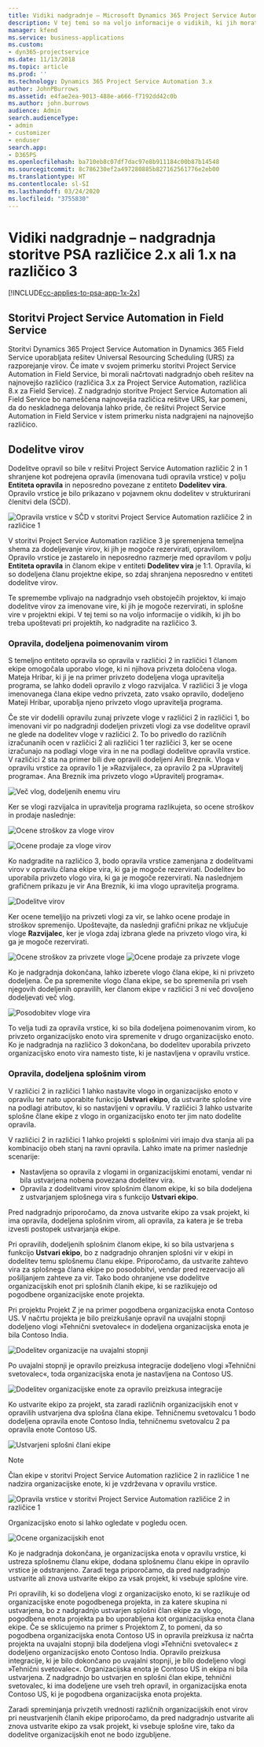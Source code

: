 ```yaml
---
title: Vidiki nadgradnje – Microsoft Dynamics 365 Project Service Automation različice 2.x ali 1.x na različico 3
description: V tej temi so na voljo informacije o vidikih, ki jih morate upoštevati pri nadgradnji storitve Project Service Automation različice 2.x ali 1.x na različico 3.
manager: kfend
ms.service: business-applications
ms.custom:
- dyn365-projectservice
ms.date: 11/13/2018
ms.topic: article
ms.prod: ''
ms.technology: Dynamics 365 Project Service Automation 3.x
author: JohnPBurrows
ms.assetid: e4fae2ea-9013-488e-a666-f7192dd42c0b
ms.author: john.burrows
audience: Admin
search.audienceType:
- admin
- customizer
- enduser
search.app:
- D365PS
ms.openlocfilehash: ba710eb8c07df7dac97e8b911184c00b87b14548
ms.sourcegitcommit: 8c786230ef2a497280885b827162561776e2eb00
ms.translationtype: HT
ms.contentlocale: sl-SI
ms.lasthandoff: 03/24/2020
ms.locfileid: "3755830"
---
```

# <a name="upgrade-considerations---psa-version-2x-or-1x-to-version-3"></a>Vidiki nadgradnje – nadgradnja storitve PSA različice 2.x ali 1.x na različico 3
[!INCLUDE[cc-applies-to-psa-app-1x-2x](../includes/cc-applies-to-psa-app-1x-2x.md)]

## <a name="project-service-automation-and-field-service"></a>Storitvi Project Service Automation in Field Service
Storitvi Dynamics 365 Project Service Automation in Dynamics 365 Field Service uporabljata rešitev Universal Resourcing Scheduling (URS) za razporejanje virov. Če imate v svojem primerku storitvi Project Service Automation in Field Service, bi morali načrtovati nadgradnjo obeh rešitev na najnovejšo različico (različica 3.x za Project Service Automation, različica 8.x za Field Service). Z nadgradnjo storitve Project Service Automation ali Field Service bo nameščena najnovejša različica rešitve URS, kar pomeni, da do neskladnega delovanja lahko pride, če rešitvi Project Service Automation in Field Service v istem primerku nista nadgrajeni na najnovejšo različico.

## <a name="resource-assignments"></a>Dodelitve virov
Dodelitve opravil so bile v rešitvi Project Service Automation različic 2 in 1 shranjene kot podrejena opravila (imenovana tudi opravila vrstice) v polju **Entiteta opravila** in neposredno povezane z entiteto **Dodelitev vira**. Opravilo vrstice je bilo prikazano v pojavnem oknu dodelitev v strukturirani členitvi dela (SČD).

![Opravila vrstice v SČD v storitvi Project Service Automation različice 2 in različice 1](media/upgrade-line-task-01.png)

V storitvi Project Service Automation različice 3 je spremenjena temeljna shema za dodeljevanje virov, ki jih je mogoče rezervirati, opravilom. Opravilo vrstice je zastarelo in neposredno razmerje med opravilom v polju **Entiteta opravila** in članom ekipe v entiteti **Dodelitev vira** je 1:1. Opravila, ki so dodeljena članu projektne ekipe, so zdaj shranjena neposredno v entiteti dodelitve virov.  

Te spremembe vplivajo na nadgradnjo vseh obstoječih projektov, ki imajo dodelitve virov za imenovane vire, ki jih je mogoče rezervirati, in splošne vire v projektni ekipi. V tej temi so na voljo informacije o vidikih, ki jih bo treba upoštevati pri projektih, ko nadgradite na različico 3. 

### <a name="tasks-assigned-to-named-resources"></a>Opravila, dodeljena poimenovanim virom
S temeljno entiteto opravila so opravila v različici 2 in različici 1 članom ekipe omogočala uporabo vloge, ki ni njihova privzeta določena vloga. Mateja Hribar, ki ji je na primer privzeto dodeljena vloga upravitelja programa, se lahko dodeli opravilo z vlogo razvijalca. V različici 3 je vloga imenovanega člana ekipe vedno privzeta, zato vsako opravilo, dodeljeno Mateji Hribar, uporablja njeno privzeto vlogo upravitelja programa.

Če ste vir dodelili opravilu zunaj privzete vloge v različici 2 in različici 1, bo imenovani vir po nadgradnji dodeljen privzeti vlogi za vse dodelitve opravil ne glede na dodelitev vloge v različici 2. To bo privedlo do različnih izračunanih ocen v različici 2 ali različici 1 ter različici 3, ker se ocene izračunajo na podlagi vloge vira in ne na podlagi dodelitve opravila vrstice. V različici 2 sta na primer bili dve opravili dodeljeni Ani Breznik. Vloga v opravilu vrstice za opravilo 1 je »Razvijalec«, za opravilo 2 pa »Upravitelj programa«. Ana Breznik ima privzeto vlogo »Upravitelj programa«.

![Več vlog, dodeljenih enemu viru](media/upgrade-multiple-roles-02.png)

Ker se vlogi razvijalca in upravitelja programa razlikujeta, so ocene stroškov in prodaje naslednje:

![Ocene stroškov za vloge virov](media/upggrade-cost-estimates-03.png)

![Ocene prodaje za vloge virov](media/upgrade-sales-estimates-04.png)

Ko nadgradite na različico 3, bodo opravila vrstice zamenjana z dodelitvami virov v opravilu člana ekipe vira, ki ga je mogoče rezervirati. Dodelitev bo uporabila privzeto vlogo vira, ki ga je mogoče rezervirati. Na naslednjem grafičnem prikazu je vir Ana Breznik, ki ima vlogo upravitelja programa.

![Dodelitve virov](media/resource-assignment-v2-05.png)

Ker ocene temeljijo na privzeti vlogi za vir, se lahko ocene prodaje in stroškov spremenijo. Upoštevajte, da naslednji grafični prikaz ne vključuje vloge **Razvijalec**, ker je vloga zdaj izbrana glede na privzeto vlogo vira, ki ga je mogoče rezervirati.

![Ocene stroškov za privzete vloge](media/resource-assignment-cost-estimate-06.png)
![Ocene prodaje za privzete vloge](media/resource-assignment-sales-estimate-07.png)

Ko je nadgradnja dokončana, lahko izberete vlogo člana ekipe, ki ni privzeto dodeljena. Če pa spremenite vlogo člana ekipe, se bo spremenila pri vseh njegovih dodeljenih opravilih, ker članom ekipe v različici 3 ni več dovoljeno dodeljevati več vlog.

![Posodobitev vloge vira](media/resource-role-assignment-08.png)

To velja tudi za opravila vrstice, ki so bila dodeljena poimenovanim virom, ko privzeto organizacijsko enoto vira spremenite v drugo organizacijsko enoto. Ko je nadgradnja na različico 3 dokončana, bo dodelitev uporabila privzeto organizacijsko enoto vira namesto tiste, ki je nastavljena v opravilu vrstice.

### <a name="tasks-assigned-to-generic-resources"></a>Opravila, dodeljena splošnim virom
V različici 2 in različici 1 lahko nastavite vlogo in organizacijsko enoto v opravilu ter nato uporabite funkcijo **Ustvari ekipo**, da ustvarite splošne vire na podlagi atributov, ki so nastavljeni v opravilu. V različici 3 lahko ustvarite splošne člane ekipe z vlogo in organizacijsko enoto ter jim nato dodelite opravila.

V različici 2 in različici 1 lahko projekti s splošnimi viri imajo dva stanja ali pa kombinacijo obeh stanj na ravni opravila. Lahko imate na primer naslednje scenarije:

- Nastavljena so opravila z vlogami in organizacijskimi enotami, vendar ni bila ustvarjena nobena povezana dodelitev vira.
- Opravila z dodelitvami virov splošnim članom ekipe, ki so bila dodeljena z ustvarjanjem splošnega vira s funkcijo **Ustvari ekipo**.

Pred nadgradnjo priporočamo, da znova ustvarite ekipo za vsak projekt, ki ima opravila, dodeljena splošnim virom, ali opravila, za katera je še treba izvesti postopek ustvarjanja ekipe.

Pri opravilih, dodeljenih splošnim članom ekipe, ki so bila ustvarjena s funkcijo **Ustvari ekipo**, bo z nadgradnjo ohranjen splošni vir v ekipi in dodelitev temu splošnemu članu ekipe. Priporočamo, da ustvarite zahtevo vira za splošnega člana ekipe po posodobitvi, vendar pred rezervacijo ali pošiljanjem zahteve za vir. Tako bodo ohranjene vse dodelitve organizacijskih enot pri splošnih članih ekipe, ki se razlikujejo od pogodbene organizacijske enote projekta.

Pri projektu Projekt Z je na primer pogodbena organizacijska enota Contoso US. V načrtu projekta je bilo preizkušanje opravil na uvajalni stopnji dodeljeno vlogi »Tehnični svetovalec« in dodeljena organizacijska enota je bila Contoso India.

![Dodelitev organizacije na uvajalni stopnji](media/org-unit-assignment-09.png)

Po uvajalni stopnji je opravilo preizkusa integracije dodeljeno vlogi »Tehnični svetovalec«, toda organizacijska enota je nastavljena na Contoso US.  

![Dodelitev organizacijske enote za opravilo preizkusa integracije](media/org-unit-generate-team-10.png)

Ko ustvarite ekipo za projekt, sta zaradi različnih organizacijskih enot v opravilih ustvarjena dva splošna člana ekipe. Tehničnemu svetovalcu 1 bodo dodeljena opravila enote Contoso India, tehničnemu svetovalcu 2 pa opravila enote Contoso US.  

![Ustvarjeni splošni člani ekipe](media/org-unit-assignments-multiple-resources-11.png)

> [!NOTE]
> Član ekipe v storitvi Project Service Automation različice 2 in različice 1 ne nadzira organizacijske enote, ki je vzdrževana v opravilu vrstice.

![Opravila vrstice v storitvi Project Service Automation različice 2 in različice 1](media/line-tasks-12.png)

Organizacijsko enoto si lahko ogledate v pogledu ocen. 

![Ocene organizacijskih enot](media/org-unit-estimates-view-13.png)
 
Ko je nadgradnja dokončana, je organizacijska enota v opravilu vrstice, ki ustreza splošnemu članu ekipe, dodana splošnemu članu ekipe in opravilo vrstice je odstranjeno. Zaradi tega priporočamo, da pred nadgradnjo ustvarite ali znova ustvarite ekipo za vsak projekt, ki vsebuje splošne vire.

Pri opravilih, ki so dodeljena vlogi z organizacijsko enoto, ki se razlikuje od organizacijske enote pogodbenega projekta, in za katere skupina ni ustvarjena, bo z nadgradnjo ustvarjen splošni član ekipe za vlogo, pogodbena enota projekta pa bo uporabljena kot organizacijska enota člana ekipe. Če se sklicujemo na primer s Projektom Z, to pomeni, da so pogodbena organizacijska enota Contoso US in opravila preizkusa iz načrta projekta na uvajalni stopnji bila dodeljena vlogi »Tehnični svetovalec« z dodeljeno organizacijsko enoto Contoso India. Opravilo preizkusa integracije, ki je bilo dokončano po uvajalni stopnji, je bilo dodeljeno vlogi »Tehnični svetovalec«. Organizacijska enota je Contoso US in ekipa ni bila ustvarjena. Z nadgradnjo bo ustvarjen en splošni član ekipe, tehnični svetovalec, ki ima dodeljene ure vseh treh opravil, in organizacijska enota Contoso US, ki je pogodbena organizacijska enota projekta.   
 
Zaradi spreminjanja privzetih vrednosti različnih organizacijskih enot virov pri neustvarjenih članih ekipe priporočamo, da pred nadgradnjo ustvarite ali znova ustvarite ekipo za vsak projekt, ki vsebuje splošne vire, tako da dodelitve organizacijskih enot ne bodo izgubljene.

